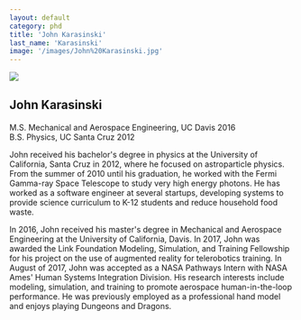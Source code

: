 ```yaml
---
layout: default
category: phd
title: 'John Karasinski'
last_name: 'Karasinski'
image: '/images/John%20Karasinski.jpg'
---
```


<img src="{{ page.image }}">

<h2 class="team-title">John Karasinski</h2>
<h4 class="team-position"></h4>
<p>M.S. Mechanical and Aerospace Engineering, UC Davis 2016<br/>
B.S. Physics, UC Santa Cruz 2012</p>
<p>John received his bachelor's degree in physics at the University of California, Santa Cruz in 2012, where he focused on astroparticle physics. From the summer of 2010 until his graduation, he worked with the Fermi Gamma-ray Space Telescope to study very high energy photons. He has worked as a software engineer at several startups, developing systems to provide science curriculum to K-12 students and reduce household food waste.</p>
<p>In 2016, John received his master's degree in Mechanical and Aerospace Engineering at the University of California, Davis. In 2017, John was awarded the Link Foundation Modeling, Simulation, and Training Fellowship for his project on the use of augmented reality for telerobotics training. In August of 2017, John was accepted as a NASA Pathways Intern with NASA Ames' Human Systems Integration Division. His research interests include modeling, simulation, and training to promote aerospace human-in-the-loop performance. He was previously employed as a professional hand model and enjoys playing Dungeons and Dragons.
</p>
<ul class="team-member-other-info"></ul>
